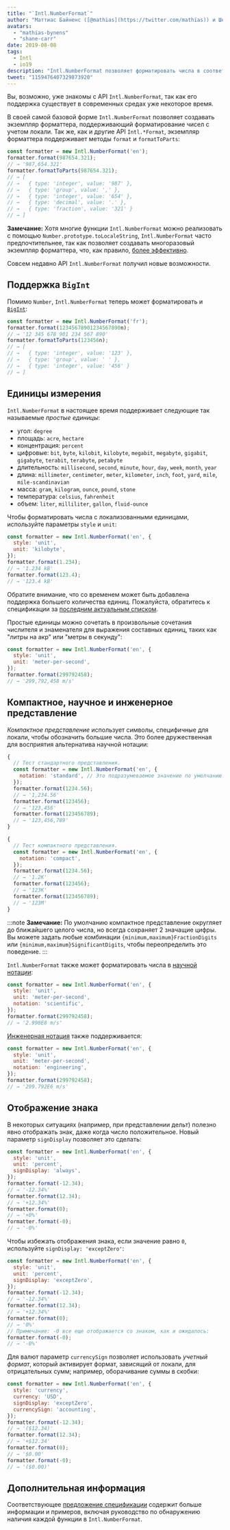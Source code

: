 ```yaml
---
title: "`Intl.NumberFormat`"
author: "Маттиас Байненс ([@mathias](https://twitter.com/mathias)) и Шейн Ф. Карр"
avatars: 
  - "mathias-bynens"
  - "shane-carr"
date: 2019-08-08
tags: 
  - Intl
  - io19
description: "Intl.NumberFormat позволяет форматировать числа в соответствии с локалью."
tweet: "1159476407329873920"
---
```

Вы, возможно, уже знакомы с API `Intl.NumberFormat`, так как его поддержка существует в современных средах уже некоторое время.

<feature-support chrome="24"
                 firefox="29"
                 safari="10"
                 nodejs="0.12"
                 babel="yes"></feature-support>

В своей самой базовой форме `Intl.NumberFormat` позволяет создавать экземпляр форматтера, поддерживающий форматирование чисел с учетом локали. Так же, как и другие API `Intl.*Format`, экземпляр форматтера поддерживает методы `format` и `formatToParts`:

<!--truncate-->
```js
const formatter = new Intl.NumberFormat('en');
formatter.format(987654.321);
// → '987,654.321'
formatter.formatToParts(987654.321);
// → [
// →   { type: 'integer', value: '987' },
// →   { type: 'group', value: ',' },
// →   { type: 'integer', value: '654' },
// →   { type: 'decimal', value: '.' },
// →   { type: 'fraction', value: '321' }
// → ]
```

**Замечание:** Хотя многие функции `Intl.NumberFormat` можно реализовать с помощью `Number.prototype.toLocaleString`, `Intl.NumberFormat` часто предпочтительнее, так как позволяет создавать многоразовый экземпляр форматтера, что, как правило, [более эффективно](/blog/v8-release-76#localized-bigint).

Совсем недавно API `Intl.NumberFormat` получил новые возможности.

## Поддержка `BigInt`

Помимо `Number`, `Intl.NumberFormat` теперь может форматировать и [`BigInt`](/features/bigint):

```js
const formatter = new Intl.NumberFormat('fr');
formatter.format(12345678901234567890n);
// → '12 345 678 901 234 567 890'
formatter.formatToParts(123456n);
// → [
// →   { type: 'integer', value: '123' },
// →   { type: 'group', value: ' ' },
// →   { type: 'integer', value: '456' }
// → ]
```

<feature-support chrome="76 /blog/v8-release-76#localized-bigint"
                 firefox="no"
                 safari="no"
                 nodejs="no"
                 babel="no"></feature-support>

## Единицы измерения

`Intl.NumberFormat` в настоящее время поддерживает следующие так называемые _простые единицы_:

- угол: `degree`
- площадь: `acre`, `hectare`
- концентрация: `percent`
- цифровые: `bit`, `byte`, `kilobit`, `kilobyte`, `megabit`, `megabyte`, `gigabit`, `gigabyte`, `terabit`, `terabyte`, `petabyte`
- длительность: `millisecond`, `second`, `minute`, `hour`, `day`, `week`, `month`, `year`
- длина: `millimeter`, `centimeter`, `meter`, `kilometer`, `inch`, `foot`, `yard`, `mile`, `mile-scandinavian`
- масса: `gram`,  `kilogram`, `ounce`, `pound`, `stone`
- температура: `celsius`, `fahrenheit`
- объем: `liter`, `milliliter`, `gallon`, `fluid-ounce`

Чтобы форматировать числа с локализованными единицами, используйте параметры `style` и `unit`:

```js
const formatter = new Intl.NumberFormat('en', {
  style: 'unit',
  unit: 'kilobyte',
});
formatter.format(1.234);
// → '1.234 kB'
formatter.format(123.4);
// → '123.4 kB'
```

Обратите внимание, что со временем может быть добавлена поддержка большего количества единиц. Пожалуйста, обратитесь к спецификации за [последним актуальным списком](https://tc39.es/proposal-unified-intl-numberformat/section6/locales-currencies-tz_proposed_out.html#table-sanctioned-simple-unit-identifiers).

Простые единицы можно сочетать в произвольные сочетания числителя и знаменателя для выражения составных единиц, таких как "литры на акр" или "метры в секунду":

```js
const formatter = new Intl.NumberFormat('en', {
  style: 'unit',
  unit: 'meter-per-second',
});
formatter.format(299792458);
// → '299,792,458 m/s'
```

<feature-support chrome="77"
                 firefox="no"
                 safari="no"
                 nodejs="no"
                 babel="no"></feature-support>

## Компактное, научное и инженерное представление

_Компактное представление_ использует символы, специфичные для локали, чтобы обозначить большие числа. Это более дружественная для восприятия альтернатива научной нотации:

```js
{
  // Тест стандартного представления.
  const formatter = new Intl.NumberFormat('en', {
    notation: 'standard', // Это подразумеваемое значение по умолчанию.
  });
  formatter.format(1234.56);
  // → '1,234.56'
  formatter.format(123456);
  // → '123,456'
  formatter.format(123456789);
  // → '123,456,789'
}

{
  // Тест компактного представления.
  const formatter = new Intl.NumberFormat('en', {
    notation: 'compact',
  });
  formatter.format(1234.56);
  // → '1.2K'
  formatter.format(123456);
  // → '123K'
  formatter.format(123456789);
  // → '123M'
}
```

:::note
**Замечание:** По умолчанию компактное представление округляет до ближайшего целого числа, но всегда сохраняет 2 значащие цифры. Вы можете задать любые комбинации `{minimum,maximum}FractionDigits` или `{minimum,maximum}SignificantDigits`, чтобы переопределить это поведение.
:::

`Intl.NumberFormat` также может форматировать числа в [научной нотации](https://en.wikipedia.org/wiki/Scientific_notation):

```js
const formatter = new Intl.NumberFormat('en', {
  style: 'unit',
  unit: 'meter-per-second',
  notation: 'scientific',
});
formatter.format(299792458);
// → '2.998E8 m/s'
```

[Инженерная нотация](https://en.wikipedia.org/wiki/Engineering_notation) также поддерживается:

```js
const formatter = new Intl.NumberFormat('en', {
  style: 'unit',
  unit: 'meter-per-second',
  notation: 'engineering',
});
formatter.format(299792458);
// → '299.792E6 m/s'
```

<feature-support chrome="77"
                 firefox="no"
                 safari="no"
                 nodejs="no"
                 babel="no"></feature-support>

## Отображение знака

В некоторых ситуациях (например, при представлении дельт) полезно явно отображать знак, даже когда число положительное. Новый параметр `signDisplay` позволяет это сделать:

```js
const formatter = new Intl.NumberFormat('en', {
  style: 'unit',
  unit: 'percent',
  signDisplay: 'always',
});
formatter.format(-12.34);
// → '-12.34%'
formatter.format(12.34);
// → '+12.34%'
formatter.format(0);
// → '+0%'
formatter.format(-0);
// → '-0%'
```

Чтобы избежать отображения знака, если значение равно `0`, используйте `signDisplay: 'exceptZero'`:

```js
const formatter = new Intl.NumberFormat('en', {
  style: 'unit',
  unit: 'percent',
  signDisplay: 'exceptZero',
});
formatter.format(-12.34);
// → '-12.34%'
formatter.format(12.34);
// → '+12.34%'
formatter.format(0);
// → '0%'
// Примечание: -0 все еще отображается со знаком, как и ожидалось:
formatter.format(-0);
// → '-0%'
```

Для валют параметр `currencySign` позволяет использовать _учетный формат_, который активирует формат, зависящий от локали, для отрицательных сумм; например, оборачивание суммы в скобки:

```js
const formatter = new Intl.NumberFormat('en', {
  style: 'currency',
  currency: 'USD',
  signDisplay: 'exceptZero',
  currencySign: 'accounting',
});
formatter.format(-12.34);
// → '($12.34)'
formatter.format(12.34);
// → '+$12.34'
formatter.format(0);
// → '$0.00'
formatter.format(-0);
// → '($0.00)'
```

<feature-support chrome="77"
                 firefox="no"
                 safari="no"
                 nodejs="no"
                 babel="no"></feature-support>

## Дополнительная информация

Соответствующее [предложение спецификации](https://github.com/tc39/proposal-unified-intl-numberformat) содержит больше информации и примеров, включая руководство по обнаружению наличия каждой функции в `Intl.NumberFormat`.
